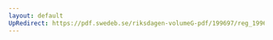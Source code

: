 ```yaml
---
layout: default
UpRedirect: https://pdf.swedeb.se/riksdagen-volumeG-pdf/199697/reg_199697/reg_199697_0040.pdf
---
```

